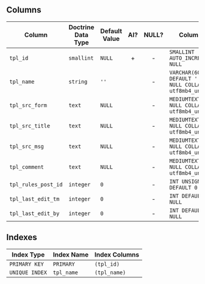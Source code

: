 ## Columns

| Column | Doctrine Data Type | Default Value | AI? | NULL? | Column DDL |
| ------ | ------------------ | ------------- | :-: | :---: | ---------- |
| `tpl_id` | `smallint` | `NULL` | + | - | `SMALLINT AUTO_INCREMENT NOT NULL` |
| `tpl_name` | `string` | `''` |  | - | `VARCHAR(60) DEFAULT '' NOT NULL COLLATE utf8mb4_unicode_ci` |
| `tpl_src_form` | `text` | `NULL` |  | - | `MEDIUMTEXT NOT NULL COLLATE utf8mb4_unicode_ci` |
| `tpl_src_title` | `text` | `NULL` |  | - | `MEDIUMTEXT NOT NULL COLLATE utf8mb4_unicode_ci` |
| `tpl_src_msg` | `text` | `NULL` |  | - | `MEDIUMTEXT NOT NULL COLLATE utf8mb4_unicode_ci` |
| `tpl_comment` | `text` | `NULL` |  | - | `MEDIUMTEXT NOT NULL COLLATE utf8mb4_unicode_ci` |
| `tpl_rules_post_id` | `integer` | `0` |  | - | `INT UNSIGNED DEFAULT 0 NOT NULL` |
| `tpl_last_edit_tm` | `integer` | `0` |  | - | `INT DEFAULT 0 NOT NULL` |
| `tpl_last_edit_by` | `integer` | `0` |  | - | `INT DEFAULT 0 NOT NULL` |

## Indexes

| Index Type | Index Name | Index Columns |
| ---------- | ---------- | ------------- |
| `PRIMARY KEY` | `PRIMARY` | `(tpl_id)` |
| `UNIQUE INDEX` | `tpl_name` | `(tpl_name)` |
